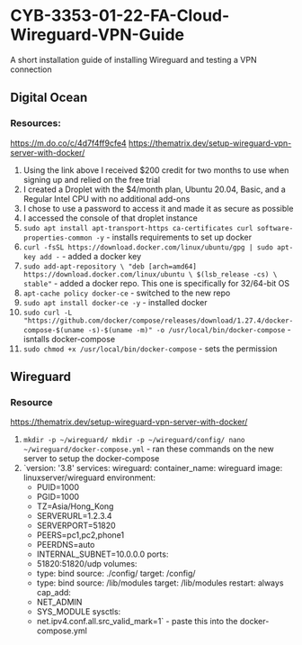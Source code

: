 # CYB-3353-01-22-FA-Cloud-Wireguard-VPN-Guide
A short installation guide of installing Wireguard and testing a VPN connection

## Digital Ocean
### Resources: 
https://m.do.co/c/4d7f4ff9cfe4 
https://thematrix.dev/setup-wireguard-vpn-server-with-docker/ 

1. Using the link above I received $200 credit for two months to use when signing up and relied on the free trial
2. I created a Droplet with the $4/month plan, Ubuntu 20.04, Basic, and a Regular Intel CPU with no additional add-ons
3. I chose to use a password to access it and made it as secure as possible
4. I accessed the console of that droplet instance
5. `sudo apt install apt-transport-https ca-certificates curl software-properties-common -y` - installs requirements to set up docker
6. `curl -fsSL https://download.docker.com/linux/ubuntu/gpg | sudo apt-key add -` - added a docker key
7. `sudo add-apt-repository \
   "deb [arch=amd64] https://download.docker.com/linux/ubuntu \
   $(lsb_release -cs) \
   stable"` - added a docker repo. This one is specifically for 32/64-bit OS
8. `apt-cache policy docker-ce` - switched to the new repo
9. `sudo apt install docker-ce -y` - installed docker
10. `sudo curl -L "https://github.com/docker/compose/releases/download/1.27.4/docker-compose-$(uname -s)-$(uname -m)" -o /usr/local/bin/docker-compose` - isntalls docker-compose
11. `sudo chmod +x /usr/local/bin/docker-compose` - sets the permission

## Wireguard
### Resource
https://thematrix.dev/setup-wireguard-vpn-server-with-docker/ 
1. `mkdir -p ~/wireguard/
mkdir -p ~/wireguard/config/
nano ~/wireguard/docker-compose.yml` - ran these commands on the new server to setup the docker-compose
2. `version: '3.8'
services:
  wireguard:
    container_name: wireguard
    image: linuxserver/wireguard
    environment:
      - PUID=1000
      - PGID=1000
      - TZ=Asia/Hong_Kong
      - SERVERURL=1.2.3.4
      - SERVERPORT=51820
      - PEERS=pc1,pc2,phone1
      - PEERDNS=auto
      - INTERNAL_SUBNET=10.0.0.0
    ports:
      - 51820:51820/udp
    volumes:
      - type: bind
        source: ./config/
        target: /config/
      - type: bind
        source: /lib/modules
        target: /lib/modules
    restart: always
    cap_add:
      - NET_ADMIN
      - SYS_MODULE
    sysctls:
      - net.ipv4.conf.all.src_valid_mark=1` - paste this into the docker-compose.yml
